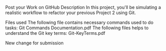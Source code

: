 Post your Work on GitHub
Description
In this project, you'll be simulating a realistic workflow to refactor your previous Project 2 using Git.

Files used
The following file contains necessary commands used to do tasks:
Git Commands Documentation.pdf
The following files helps to understand the Git key terms:
Git-KeyTerms.pdf

New change for submission
